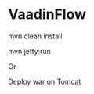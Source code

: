 # VaadinFlow      


mvn clean install    

mvn jetty:run      

Or  

Deploy war on Tomcat     






